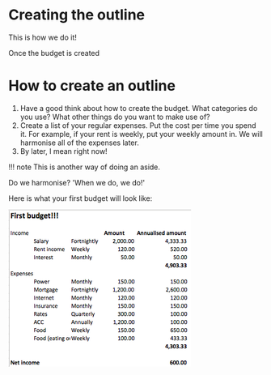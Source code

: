# Creating the outline

This is how we do it!

Once the budget is created


# How to create an outline

1. Have a good think about how to create the budget. What categories
   do you use? What other things do you want to make use of?
2. Create a list of your regular expenses. Put the cost per time you spend it.
   For example, if your rent is weekly, put your weekly amount in. We will
   harmonise all of the expenses later.
3. By later, I mean right now!

!!! note
    This is another way of doing an aside.

Do we harmonise? 'When we do, we do!'

Here is what your first budget will look like:

![First budget!](first-budget.png)
